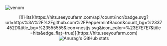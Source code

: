 ![venom](https://capsule-render.vercel.app/api?type=venom&height=200&color=gradient&text=PeppermintBacon&fontAlignY=37&textBg=false&fontColor=81F7BE)









<div align="center">
  [![Hits](https://hits.seeyoufarm.com/api/count/incr/badge.svg?url=https%3A%2F%2Fgithub.com%2FPeppermintBacon&count_bg=%2337452D&title_bg=%23555555&icon=nestjs.svg&icon_color=%23E7E7E7&title=hits&edge_flat=true)](https://hits.seeyoufarm.com)

  
  <img src="https://github-readme-stats.vercel.app/api?username=PeppermintBacon&show_icons=true&theme=radical" alt="Anurag's GitHub stats" />
</div>
